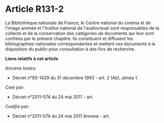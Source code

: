 # Article R131-2

La Bibliothèque nationale de France, le Centre national du cinéma et de l'image animée et l'Institut national de
l'audiovisuel sont responsables de la collecte et de la conservation des catégories de documents qui leur sont confiées par
le présent chapitre. Ils constituent et diffusent les bibliographies nationales correspondantes et mettent ces documents à la
disposition du public pour consultation à des fins de recherche.

**Liens relatifs à cet article**

_Anciens textes_:

  - Décret n°93-1429 du 31 décembre 1993 - art. 2 (Ab), alinéa 1.

_Créé par_:

  - Décret n°2011-574 du 24 mai 2011  - art.

_Codifié par_:

  - Décret n°2011-574 du 24 mai 2011 Annexe - art.
